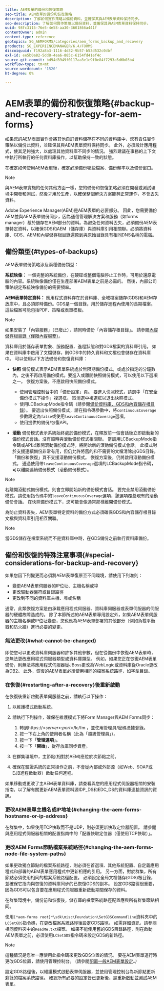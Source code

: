 ```yaml
---
title: AEM表單的備份和恢復策略
seo-title: AEM表單的備份和恢復策略
description: 了解如何實作策略以備份資料，並確保其與AEM表單資料保持同步。
seo-description: 了解如何實作策略以備份資料，並確保其與AEM表單資料保持同步。
uuid: 98fc3115-76e5-4e58-aa30-3601866a441f
contentOwner: admin
content-type: reference
geptopics: SG_AEMFORMS/categories/aem_forms_backup_and_recovery
products: SG_EXPERIENCEMANAGER/6.4/FORMS
discoiquuid: f192a8a3-1116-4d32-9b57-b53d532c0dbf
exl-id: ee5b0a82-5dd8-4ea6-885c-6154fd41ef4c
source-git-commit: bd94d3949f0117aa3e1c9f0e84f7293a5d6b03b4
workflow-type: tm+mt
source-wordcount: '1520'
ht-degree: 0%

---
```


# AEM表單的備份和恢復策略{#backup-and-recovery-strategy-for-aem-forms}

如果您的AEM表單實作會將其他自訂資料儲存在不同的資料庫中，您有責任實作策略以備份此資料，並確保其與AEM表單資料保持同步。 此外，必須設計應用程式，使其足夠強大，以處理其他資料庫不同步的情況。 強烈建議在事務的上下文中執行所執行的任何資料庫操作，以幫助保持一致的狀態。

在確定如何使用AEM表單後，確定必須備份哪些檔案、備份頻率以及備份窗口。

>[!NOTE]
>
>與AEM表單實施的任何其他方面一樣，您的備份和恢復策略必須在開發或測試環境中開發和測試，然後才用於生產，以確保整個解決方案能夠正常運作，不會丟失資料。

Adobe Experience Manager(AEM)是AEM表單的必要部分。 因此，您需要備份AEM並與AEM表單備份同步，因為通信管理解決方案和服務（如forms manager）基於儲存在AEM部分的資料。為避免任何資料丟失，必須備份AEM表單特定資料，以確保GDS和AEM（儲存庫）與資料庫引用相關聯。必須將資料庫、GDS、AEM和內容儲存根目錄還原到與原始目錄具有相同DNS名稱的電腦。

## 備份類型{#types-of-backups}

AEM表單備份策略涉及兩種備份類型：

**系統映像：** 一個完整的系統備份，在硬碟或整個電腦停止工作時，可用於還原電腦的內容。系統映像備份僅在生產部署AEM表單之前是必需的。 然後，內部公司策略規定系統映像備份的需要頻率。

**AEM表單特定資料：** 應用程式資料存在於資料庫、全域檔案儲存(GDS)和AEM存放庫中，且必須即時備份。GDS是一個目錄，用於儲存進程內使用的長期檔案。 這些檔案可能包括PDF、策略或表單模板。

>[!NOTE]
>
>如果安裝了「內容服務」（已廢止），請同時備份「內容儲存根目錄」。 請參閱[內容儲存根目錄（僅限內容服務）](/help/forms/using/admin-help/files-back-recover.md#content-storage-root-directory-content-services-only)。

資料庫用於儲存表單對象、服務配置、進程狀態和對GDS檔案的資料庫引用。 如果在資料庫中啟用了文檔儲存，則GDS中的持久資料和文檔也會儲存在資料庫中。 可以使用以下方法備份和恢復資料庫：

* **快照** 備份模式表示AEM表單系統處於無限期備份模式，或處於指定的分鐘數內，之後不再啟用備份模式。要進入或離開快照備份模式，可以使用以下選項之一。 恢複方案後，不應啟用快照備份模式。

   * 使用管理控制台中的「備份設定」頁。 要進入快照模式，請選中「在安全備份模式下操作」複選框。 取消選中複選框以退出快照模式。
   * 使用LCBackupMode指令碼（請參閱[備份資料庫、GDS和內容儲存根目錄](/help/forms/using/admin-help/backing-aem-forms-data.md#back-up-the-database-gds-aem-repository-and-content-storage-root-directories)）。 要退出快照備份模式，請在指令碼參數中，將`continuousCoverage`參數設定為`false`或使用`leaveContinuousCoverage`選項。
   * 使用提供的備份/恢復API。 <!-- Fix broken link(see AEM forms API Reference section on AEM Forms Help and Tutorials page).-->

* **滾動** 備份模式表示系統始終處於備份模式，在釋放前一個會話後立即啟動新的備份模式會話。沒有超時與滾動備份模式相關聯。 當調用LCBackupMode指令碼或API以離開滾動備份模式時，將開始新的滾動備份模式會話。 此模式對於支援連續備份非常有用，但仍允許將舊的和不需要的文檔清除出GDS目錄。 「備份和恢復」頁不支援滾動備份模式。 恢複方案後，仍將啟用滾動備份模式。 通過使用帶`leaveContinuousCoverage`選項的LCBackupMode指令碼，可以離開連續備份模式（滾動備份模式）。

>[!NOTE]
>
>若離開滾動式備份模式，則會立即開始新的備份模式會話。 要完全禁用滾動備份模式，請使用指令碼中的`leaveContinuousCoverage`選項，該選項覆蓋現有的滾動備份會話。 在快照備份模式下，您可能會像通常那樣離開備份模式。

為防止資料丟失，AEM表單特定資料的備份方式必須確保GDS和內容儲存根目錄文檔與資料庫引用相互關聯。

>[!NOTE]
>
>當GDS儲存在檔案系統而不是資料庫中時，在GDS備份之前執行資料庫備份。

## 備份和恢復的特殊注意事項{#special-considerations-for-backup-and-recovery}

如果您因下列變更而必須將AEM表單復原至不同環境，請使用下列准則：

* 變更AEM表單伺服器的IP位址、主機名稱或埠
* 更改驅動器盤符或目錄路徑
* 更改到不同的資料庫主機、埠或名稱

通常，此類恢複方案是由承載應用程式伺服器、資料庫伺服器或表單伺服器的伺服器的硬體故障造成的。 除了本節所述的AEM表單專用設定外，如果AEM表單伺服器的主機名稱或IP位址變更，您也應為AEM表單部署的其他部分（例如負載平衡器和防火牆）進行必要的變更。

### 無法更改{#what-cannot-be-changed}

即使您可以更改資料庫伺服器和許多其他參數，但在從備份中恢復AEM表單時，您無法更改應用程式伺服器類型或資料庫類型。 例如，如果您正在恢復AEM表單備份，則無法將應用程式伺服器從JBoss更改為WebLogic或資料庫從Oracle更改為DB2。 此外，恢復的AEM表單必須使用相同的檔案系統路徑，如字型目錄。

### 在恢復{#restarting-after-a-recovery}後重新啟動

在恢復後重新啟動表單伺服器之前，請執行以下操作：

1. 以維護模式啟動系統。
1. 請執行下列操作，確保在維護模式下將Form Manager與AEM Forms同步：

   1. 轉到https://&lt;*server*>:*port*>/lc/fm ，並使用管理員/密碼憑據登錄。
   1. 按一下右上角的使用者名稱（此為「超級管理員」）。
   1. 按一下「**管理選項**」。
   1. 按一下「**開始**」，從存放庫同步資產。

1. 在群集環境中，主節點(相對於AEM)應位於次節點之前。
1. 確保在驗證系統的正常操作之前，不會從內部或外部源（如Web、SOAP或EJB進程啟動器）啟動任何進程。

如果移動或更改了主AEM表單資料庫，請查看與您的應用程式伺服器相關的安裝指南，以了解有關更新AEM表單資料源IDP_DS和EDC_DS的資料庫連接資訊的資訊。

### 更改AEM表單主機名或IP地址{#changing-the-aem-forms-hostname-or-ip-address}

在群集中，如果使用TCP快取而不是UDP，則必須更新快取定位器配置。 請參閱與應用程式伺服器相關的配置指南中的「配置快取定位器（僅使用TCP快取）」。

### 更改AEM Forms節點檔案系統路徑{#changing-the-aem-forms-node-file-system-paths}

如果更改獨立節點的檔案系統路徑，則必須在首選項、其他系統配置、自定義應用程式和部署的AEM表單應用程式中更新相應的引用。 另一方面，對於群集，所有節點必須使用相同的檔案系統路徑配置。 必須設定全局文檔儲存(GDS)根目錄，並確保它指向與恢復的資料庫同步的已恢復GDS的副本。 設定GDS路徑很重要，因為GDS可以包含要在應用程式伺服器重新啟動期間保存的資料。

在群集環境中，備份前和恢復後，儲存庫的檔案系統路徑配置應與所有群集節點相同。

使用`[*aem-forms root]*\sdk\misc\Foundation\SetGDSCommandline`資料夾中的`LCSetGDS`指令碼，在更改檔案系統路徑後設定GDS路徑。 如需詳細資訊，請參閱相同資料夾中的`ReadMe.txt`檔案。 如果不能使用舊的GDS目錄路徑，則在啟動AEM表單之前，必須使用`LCSetGDS`指令碼來設定GDS的新路徑。

>[!NOTE]
>
>這種情況是您唯一應使用此指令碼來更改GDS位置的情況。 要在AEM表單運行時更改GDS位置，請使用管理控制台。 (請參閱[配置一般AEM表單設定](/help/forms/using/admin-help/configure-general-aem-forms-settings.md#configure-general-aem-forms-settings)*。)*

設定GDS路徑後，以維護模式啟動表單伺服器，並使用管理控制台為新節點更新剩餘的檔案系統路徑。 確認所有必要的設定皆已更新後，請重新啟動並測試AEM表單。

